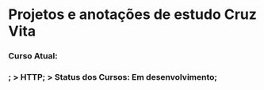 <h1>Projetos e anotações de estudo Cruz Vita</h1>

<h3>Curso Atual:<h3>;
> HTTP;
> Status dos Cursos: Em desenvolvimento;
